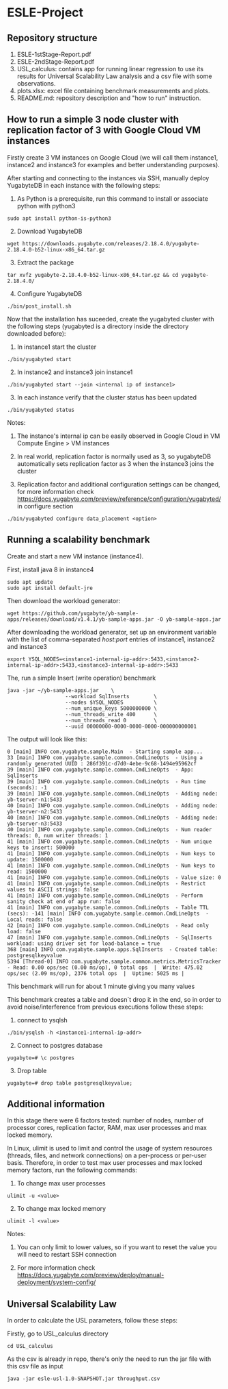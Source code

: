 # ESLE-Project

## Repository structure

 1. ESLE-1stStage-Report.pdf
 2. ESLE-2ndStage-Report.pdf
 3. USL_calculus: contains app for running linear regression to use its results for Universal Scalability Law analysis and a csv file with some observations. 
 4. plots.xlsx: excel file containing benchmark measurements and plots.
 5. README.md: repository description and "how to run" instruction. 

## How to run a simple 3 node cluster with replication factor of 3 with Google Cloud VM instances

Firstly create 3 VM instances on Google Cloud (we will call them instance1, instance2 and instance3 for examples and better understanding purposes).

After starting and connecting to the instances via SSH, manually deploy YugabyteDB in each instance with the following steps:

1. As Python is a prerequisite, run this command to install or associate python with python3

```
sudo apt install python-is-python3
```

2. Download YugabyteDB
```
wget https://downloads.yugabyte.com/releases/2.18.4.0/yugabyte-2.18.4.0-b52-linux-x86_64.tar.gz
```

3. Extract the package

```
tar xvfz yugabyte-2.18.4.0-b52-linux-x86_64.tar.gz && cd yugabyte-2.18.4.0/
```

4. Configure YugabyteDB

```
./bin/post_install.sh
```

Now that the installation has suceeded, create the yugabyted cluster with the following steps (yugabyted is a directory inside the directory downloaded before):

1. In instance1 start the cluster

```
./bin/yugabyted start 
```

2. In instance2 and instance3 join instance1

```
./bin/yugabyted start --join <internal ip of instance1>
```

3. In each instance verify that the cluster status has been updated

```
./bin/yugabyted status
```

Notes:

1. The instance's internal ip can be easily observed in Google Cloud in VM Compute Engine > VM instances

2. In real world, replication factor is normally used as 3, so yugabyteDB automatically sets replication factor as 3 when the instance3 joins the cluster

3. Replication factor and additional configuration settings can be changed, for more information check https://docs.yugabyte.com/preview/reference/configuration/yugabyted/ in configure section
```
./bin/yugabyted configure data_placement <option>
```

## Running a scalability benchmark

Create and start a new VM instance (instance4).

First, install java 8 in instance4 
```
sudo apt update
sudo apt install default-jre
```
Then download the workload generator: 
```
wget https://github.com/yugabyte/yb-sample-apps/releases/download/v1.4.1/yb-sample-apps.jar -O yb-sample-apps.jar
```
After downloading the workload generator, set up an environment variable with the list of comma-separated *host:port* entries of instance1, instance2 and instance3
```
export YSQL_NODES=<instance1-internal-ip-addr>:5433,<instance2-internal-ip-addr>:5433,<instance3-internal-ip-addr>:5433
```

The, run a simple Insert (write operation) benchmark

```
java -jar ~/yb-sample-apps.jar    \
                   --workload SqlInserts        \
                   --nodes $YSQL_NODES          \
                   --num_unique_keys 5000000000 \
                   --num_threads_write 400      \
                   --num_threads_read 0         \
                   --uuid 00000000-0000-0000-0000-000000000001

```

The output will look like this:

```
0 [main] INFO com.yugabyte.sample.Main  - Starting sample app...
33 [main] INFO com.yugabyte.sample.common.CmdLineOpts  - Using a randomly generated UUID : 286f391c-d7d0-4ebe-9c68-1494e95962cf
39 [main] INFO com.yugabyte.sample.common.CmdLineOpts  - App: SqlInserts
39 [main] INFO com.yugabyte.sample.common.CmdLineOpts  - Run time (seconds): -1
39 [main] INFO com.yugabyte.sample.common.CmdLineOpts  - Adding node: yb-tserver-n1:5433
40 [main] INFO com.yugabyte.sample.common.CmdLineOpts  - Adding node: yb-tserver-n2:5433
40 [main] INFO com.yugabyte.sample.common.CmdLineOpts  - Adding node: yb-tserver-n3:5433
40 [main] INFO com.yugabyte.sample.common.CmdLineOpts  - Num reader threads: 0, num writer threads: 1
41 [main] INFO com.yugabyte.sample.common.CmdLineOpts  - Num unique keys to insert: 500000
41 [main] INFO com.yugabyte.sample.common.CmdLineOpts  - Num keys to update: 1500000
41 [main] INFO com.yugabyte.sample.common.CmdLineOpts  - Num keys to read: 1500000
41 [main] INFO com.yugabyte.sample.common.CmdLineOpts  - Value size: 0
41 [main] INFO com.yugabyte.sample.common.CmdLineOpts  - Restrict values to ASCII strings: false
41 [main] INFO com.yugabyte.sample.common.CmdLineOpts  - Perform sanity check at end of app run: false
41 [main] INFO com.yugabyte.sample.common.CmdLineOpts  - Table TTL (secs): -141 [main] INFO com.yugabyte.sample.common.CmdLineOpts  - Local reads: false
42 [main] INFO com.yugabyte.sample.common.CmdLineOpts  - Read only load: false
47 [main] INFO com.yugabyte.sample.common.CmdLineOpts  - SqlInserts workload: using driver set for load-balance = true
368 [main] INFO com.yugabyte.sample.apps.SqlInserts  - Created table: postgresqlkeyvalue
5394 [Thread-0] INFO com.yugabyte.sample.common.metrics.MetricsTracker  - Read: 0.00 ops/sec (0.00 ms/op), 0 total ops  |  Write: 475.02 ops/sec (2.09 ms/op), 2376 total ops  |  Uptime: 5025 ms |
```

This benchmark will run for about 1 minute giving you many values

This benchmark creates a table and doesn´t drop it in the end, so in order to avoid noise/interference from previous executions follow these steps:

1. connect to ysqlsh

```
./bin/ysqlsh -h <instance1-internal-ip-addr>
```

2. Connect to postgres database
```
yugabyte=# \c postgres
```

3. Drop table
```
yugabyte=# drop table postgresqlkeyvalue;
```

## Additional information

In this stage there were 6 factors tested: number of nodes, number of processor cores, replication factor, RAM, max user processes and max locked memory.

In Linux, ulimit is used to limit and control the usage of system resources (threads, files, and network connections) on a per-process or per-user basis. Therefore, in order to test max user processes and max locked memory factors, run the following commands:

1. To change max user processes

```
ulimit -u <value>
```

2. To change max locked memory

```
ulimit -l <value>
```

Notes:

1. You can only limit to lower values, so if you want to reset the value you will need to restart SSH connection

2. For more information check https://docs.yugabyte.com/preview/deploy/manual-deployment/system-config/

## Universal Scalability Law

In order to calculate the USL parameters, follow these steps:

Firstly, go to USL_calculus directory

```
cd USL_calculus
```

As the csv is already in repo, there's only the need to run the jar file with this csv file as input

```
java -jar esle-usl-1.0-SNAPSHOT.jar throughput.csv
```
